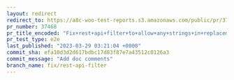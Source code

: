 ```yaml
---
layout: redirect
redirect_to: https://a8c-woo-test-reports.s3.amazonaws.com/public/pr/37468/e2e/index.html
pr_number: 37468
pr_title_encoded: "Fix+rest+api+filter+to+allow+any+strings+in+replacement"
pr_test_type: e2e
last_published: "2023-03-29 03:21:04 +0000"
commit_sha: efa10d3d2d617bdbc17d83f87e7a43512c0126a3
commit_message: "Add doc comments"
branch_name: fix/rest-api-filter
---
```

